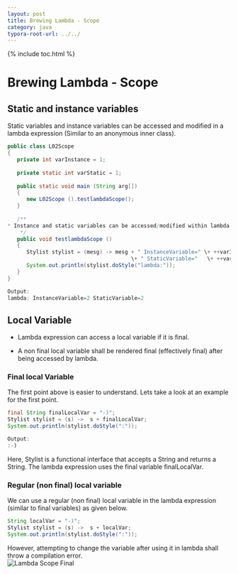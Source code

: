 ```yaml
---
layout: post
title: Brewing Lambda - Scope  
category: java
typora-root-url: ../../
---
```


{% include toc.html %}

# Brewing Lambda - Scope  

## Static and instance variables

Static variables and instance variables can be accessed and modified in a lambda expression (Similar to an anonymous inner class).
```java
public class L02Scope  
{  
   private int varInstance = 1;  
     
   private static int varStatic = 1;  
     
   public static void main (String arg[])  
   {        
      new L02Scope ().testlambdaScope();  
   }  
  
   /**  
* Instance and static variables can be accessed/modified within lambda  
    */  
   public void testlambdaScope ()  
   {  
      Stylist stylist = (mesg) -> mesg + " InstanceVariable=" \+ ++varInstance   
                                       \+ " StaticVariable="   \+ ++varStatic;  
      System.out.println(stylist.doStyle("lambda:"));  
   }  
}
```
```java
Output:  
lambda: InstanceVariable=2 StaticVariable=2  

```

## Local Variable

*   Lambda expression can access a local variable if it is final.  
    
*   A non final local variable shall be rendered final (effectively final) after being accessed by lambda.

### Final local Variable  

The first point above is easier to understand. Lets take a look at an example for the first point.  
```java
final String finalLocalVar = "-)";  
Stylist stylist = (s) ->  s + finalLocalVar;  
System.out.println(stylist.doStyle(":"));
```
```java
Output:  
:-)
```
Here, Stylist is a functional interface that accepts a String and returns a String. The lambda expression uses the final variable finalLocalVar.  

### Regular (non final) local variable  

We can use a regular (non final) local variable in the lambda expression (similar to final variables) as given below.  
```java
String localVar = "-)";  
Stylist stylist = (s) ->  s + localVar;  
System.out.println(stylist.doStyle(":"));
```
However, attempting to change the variable after using it in lambda shall throw a compilation error.  
![Lambda Scope Final](https://blogs.oracle.com/brewing-tests/resource/images/LambdaScopeFinal.jpg)